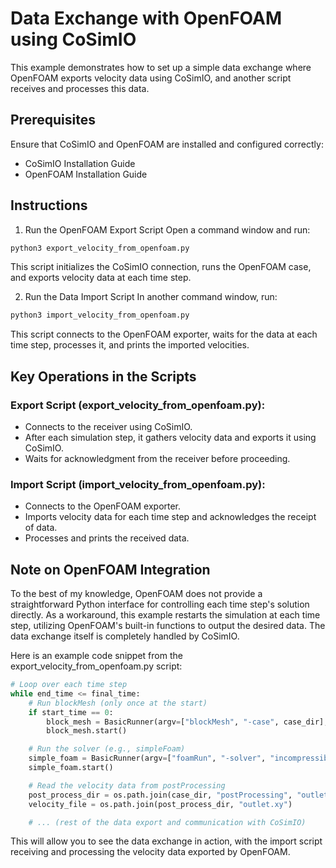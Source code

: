# Data Exchange with OpenFOAM using CoSimIO

This example demonstrates how to set up a simple data exchange where OpenFOAM exports velocity data using CoSimIO, and another script receives and processes this data.

## Prerequisites
Ensure that CoSimIO and OpenFOAM are installed and configured correctly:

- CoSimIO Installation Guide
- OpenFOAM Installation Guide

## Instructions
1. Run the OpenFOAM Export Script
Open a command window and run:

```bash
python3 export_velocity_from_openfoam.py
```

This script initializes the CoSimIO connection, runs the OpenFOAM case, and exports velocity data at each time step.

2. Run the Data Import Script
In another command window, run:

```bash
python3 import_velocity_from_openfoam.py
```

This script connects to the OpenFOAM exporter, waits for the data at each time step, processes it, and prints the imported velocities.

## Key Operations in the Scripts
### Export Script (export_velocity_from_openfoam.py):

- Connects to the receiver using CoSimIO.
- After each simulation step, it gathers velocity data and exports it using CoSimIO.
- Waits for acknowledgment from the receiver before proceeding.

### Import Script (import_velocity_from_openfoam.py):

- Connects to the OpenFOAM exporter.
- Imports velocity data for each time step and acknowledges the receipt of data.
- Processes and prints the received data.

## Note on OpenFOAM Integration
To the best of my knowledge, OpenFOAM does not provide a straightforward Python interface for controlling each time step's solution directly. As a workaround, this example restarts the simulation at each time step, utilizing OpenFOAM's built-in functions to output the desired data. The data exchange itself is completely handled by CoSimIO.

Here is an example code snippet from the export_velocity_from_openfoam.py script:

```python
# Loop over each time step
while end_time <= final_time:
    # Run blockMesh (only once at the start)
    if start_time == 0:
        block_mesh = BasicRunner(argv=["blockMesh", "-case", case_dir], silent=False)
        block_mesh.start()

    # Run the solver (e.g., simpleFoam)
    simple_foam = BasicRunner(argv=["foamRun", "-solver", "incompressibleFluid", "-case", case_dir], silent=False)
    simple_foam.start()

    # Read the velocity data from postProcessing
    post_process_dir = os.path.join(case_dir, "postProcessing", "outletVelocity", f"{end_time}")
    velocity_file = os.path.join(post_process_dir, "outlet.xy")

    # ... (rest of the data export and communication with CoSimIO)
```

This will allow you to see the data exchange in action, with the import script receiving and processing the velocity data exported by OpenFOAM.